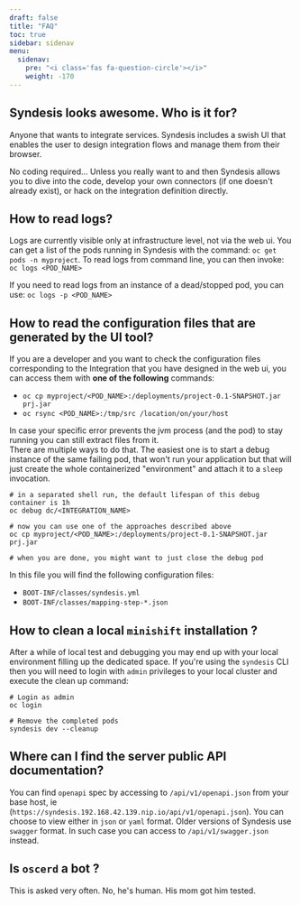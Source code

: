 ```yaml
---
draft: false
title: "FAQ"
toc: true
sidebar: sidenav
menu:
  sidenav:
    pre: "<i class='fas fa-question-circle'></i>"
    weight: -170
---
```


## Syndesis looks awesome. Who is it for?
Anyone that wants to integrate services. Syndesis includes a swish UI that enables the user to design integration flows and manage them from their browser.

No coding required... Unless you really want to and then Syndesis allows you to dive into the code, develop your own connectors (if one doesn't already exist), or hack on the integration definition directly.

## How to read logs?
Logs are currently visible only at infrastructure level, not via the web ui.
You can get a list of the pods running in Syndesis with the command: `oc get pods -n myproject`.  To read logs from command line, you can then invoke: `oc logs <POD_NAME>`

If you need to read logs from an instance of a dead/stopped pod, you can use: `oc logs -p <POD_NAME>`

## How to read the configuration files that are generated by the UI tool?
If you are a developer and you want to check the configuration files corresponding to the Integration that you have designed in the web ui, you can access them with **one of the following** commands:
- `oc cp myproject/<POD_NAME>:/deployments/project-0.1-SNAPSHOT.jar prj.jar`
- `oc rsync <POD_NAME>:/tmp/src /location/on/your/host`

In case your specific error prevents the jvm process (and the pod) to stay running you can still extract files from it.  
There are multiple ways to do that. The easiest one is to start a debug instance of the same failing pod, that won't run your application but that will just create the whole containerized "environment" and attach it to a `sleep` invocation.

```
# in a separated shell run, the default lifespan of this debug container is 1h
oc debug dc/<INTEGRATION_NAME>

# now you can use one of the approaches described above
oc cp myproject/<POD_NAME>:/deployments/project-0.1-SNAPSHOT.jar prj.jar

# when you are done, you might want to just close the debug pod
```

In this file you will find the following configuration files:

- `BOOT-INF/classes/syndesis.yml`
- `BOOT-INF/classes/mapping-step-*.json`

## How to clean a local `minishift` installation ?
After a while of local test and debugging you may end up with your local environment filling up the dedicated space. If you're using the `syndesis` CLI then you will need to login with `admin` privileges to your local cluster and execute the clean up command:

```
# Login as admin
oc login

# Remove the completed pods
syndesis dev --cleanup
``` 

## Where can I find the server public API documentation?
You can find `openapi` spec by accessing to `/api/v1/openapi.json` from your base host, ie (`https://syndesis.192.168.42.139.nip.io/api/v1/openapi.json`). You can choose to view either in `json` or `yaml` format. Older versions of Syndesis use `swagger` format. In such case you can access to `/api/v1/swagger.json` instead.

## Is `oscerd` a bot ?
This is asked very often. No, he's human. His mom got him tested. 
